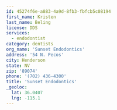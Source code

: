 ```yaml
---
id: 45274f6e-a883-4a9d-8fb3-fbfcb5c08194
first_name: Kristen
last_name: Beling
license: DDS
services:
  - endodontist
category: dentists
org_name: 'Sunset Endodontics'
address: '54 N. Pecos'
city: Henderson
state: NV
zip: '89074'
phone: '(702) 436-4300'
title: 'Sunset Endodontics'
_geoloc:
  lat: 36.0407
  lng: -115.1
---
```

